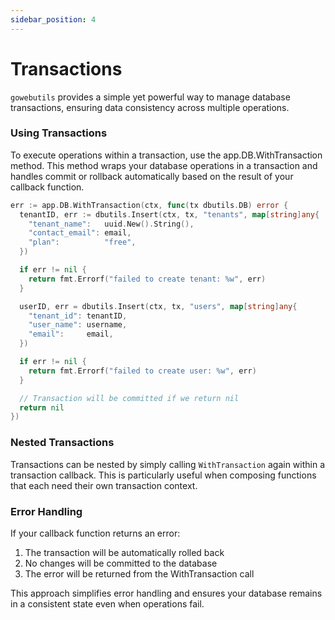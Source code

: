 ```yaml
---
sidebar_position: 4
---
```


# Transactions

`gowebutils` provides a simple yet powerful way to manage database transactions, ensuring data consistency across multiple operations.

### Using Transactions

To execute operations within a transaction, use the app.DB.WithTransaction method. This method wraps your database operations in a transaction and handles commit or rollback automatically based on the result of your callback function.

```go
err := app.DB.WithTransaction(ctx, func(tx dbutils.DB) error {
  tenantID, err := dbutils.Insert(ctx, tx, "tenants", map[string]any{
    "tenant_name":   uuid.New().String(),
    "contact_email": email,
    "plan":          "free",
  })

  if err != nil {
    return fmt.Errorf("failed to create tenant: %w", err)
  }

  userID, err = dbutils.Insert(ctx, tx, "users", map[string]any{
    "tenant_id": tenantID,
    "user_name": username,
    "email":     email,
  })

  if err != nil {
    return fmt.Errorf("failed to create user: %w", err)
  }

  // Transaction will be committed if we return nil
  return nil
})
```

### Nested Transactions

Transactions can be nested by simply calling `WithTransaction` again within a transaction callback. This is particularly useful when composing functions that each need their own transaction context.

### Error Handling

If your callback function returns an error:

1. The transaction will be automatically rolled back
2. No changes will be committed to the database
3. The error will be returned from the WithTransaction call

This approach simplifies error handling and ensures your database remains in a consistent state even when operations fail.
